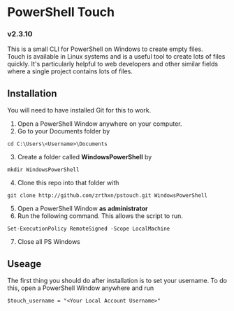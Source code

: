 # PowerShell Touch
### v2.3.10

This is a small CLI for PowerShell on Windows to create empty files.<br>
Touch is available in Linux systems and is a useful tool to create lots of files quickly. It's particularly helpful to web developers and 
other similar fields where a single project contains lots of files.

## Installation
You will need to have installed Git for this to work.

1. Open a PowerShell Window anywhere on your computer.
2. Go to your Documents folder by
```
cd C:\Users\<Username>\Documents
```
3. Create a folder called **WindowsPowerShell** by
```
mkdir WindowsPowerShell
```
4. Clone this repo into that folder with 
```
git clone http://github.com/zrthxn/pstouch.git WindowsPowerShell
```
5. Open a PowerShell Window **as administrator**
6. Run the following command. This allows the script to run.
```
Set-ExecutionPolicy RemoteSigned -Scope LocalMachine
```
7. Close all PS Windows

## Useage
The first thing you should do after installation is to set your username. To do this, open a PowerShell Window anywhere and run
```
$touch_username = "<Your Local Account Username>"
``` 